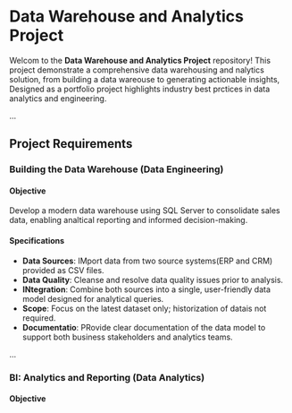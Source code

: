 # Data Warehouse and Analytics Project

Welcom to the **Data Warehouse and Analytics Project** repository! 
This project demonstrate a comprehensive data warehousing and nalytics solution, from building a data wareouse to generating actionable insights, Designed as a portfolio project highlights industry best prctices in data analytics and engineering.


...

## Project Requirements

### Building the Data Warehouse (Data Engineering)

#### Objective
Develop a modern data warehouse using SQL Server to consolidate sales data, enabling analtical reporting and informed decision-making.

#### Specifications
- **Data Sources**: IMport data from two source systems(ERP and CRM) provided as CSV files.
- **Data Quality**: Cleanse and resolve data quality issues prior to analysis.
- **INtegration**: Combine both sources into a single, user-friendly data model designed for analytical queries.
- **Scope**: Focus on the latest dataset only; historization of datais not required.
- **Documentatio**: PRovide clear documentation of the data model to support both business stakeholders and analytics teams.


...

### BI: Analytics and Reporting (Data Analytics)

#### Objective















